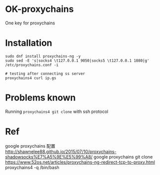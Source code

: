 # OK-proxychains
One key for proxychains
# Installation
```
sudo dnf install proxychains-ng -y
sudo sed -E 's|socks4 \t127.0.0.1 9050|socks5 \t127.0.0.1 1080|g' /etc/proxychains.conf -i
```
```
# testing after connecting ss server
proxychains4 curl ip.gs
```
# Problems known
Running `proxychains4 git clone` with ssh protocol
# Ref
google proxychains 配置
http://shawnelee88.github.io/2015/07/10/proxychains-shadowsocks%E7%A5%9E%E5%99%A8/
google proxychains git clone
https://www.52os.net/articles/proxychains-ng-redirect-tcp-to-proxy.html
proxychains4  -q /bin/bash
